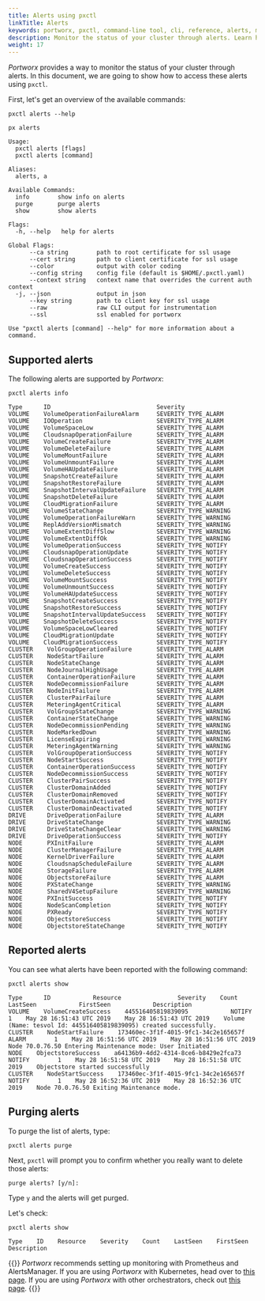 ```yaml
---
title: Alerts using pxctl
linkTitle: Alerts
keywords: portworx, pxctl, command-line tool, cli, reference, alerts, monitoring
description: Monitor the status of your cluster through alerts. Learn how to use pxctl to access these alerts.
weight: 17
---
```


_Portworx_ provides a way to monitor the status of your cluster through alerts.
In this document, we are going to show how to access these alerts using `pxctl`.

First, let's get an overview of the available commands:

```text
pxctl alerts --help
```

```output
px alerts

Usage:
  pxctl alerts [flags]
  pxctl alerts [command]

Aliases:
  alerts, a

Available Commands:
  info        show info on alerts
  purge       purge alerts
  show        show alerts

Flags:
  -h, --help   help for alerts

Global Flags:
      --ca string        path to root certificate for ssl usage
      --cert string      path to client certificate for ssl usage
      --color            output with color coding
      --config string    config file (default is $HOME/.pxctl.yaml)
      --context string   context name that overrides the current auth context
  -j, --json             output in json
      --key string       path to client key for ssl usage
      --raw              raw CLI output for instrumentation
      --ssl              ssl enabled for portworx

Use "pxctl alerts [command] --help" for more information about a command.
```

## Supported alerts

The following alerts are supported by _Portworx_:

```text
pxctl alerts info
```

```output
Type      ID                              Severity
VOLUME    VolumeOperationFailureAlarm     SEVERITY_TYPE_ALARM
VOLUME    IOOperation                     SEVERITY_TYPE_ALARM
VOLUME    VolumeSpaceLow                  SEVERITY_TYPE_ALARM
VOLUME    CloudsnapOperationFailure       SEVERITY_TYPE_ALARM
VOLUME    VolumeCreateFailure             SEVERITY_TYPE_ALARM
VOLUME    VolumeDeleteFailure             SEVERITY_TYPE_ALARM
VOLUME    VolumeMountFailure              SEVERITY_TYPE_ALARM
VOLUME    VolumeUnmountFailure            SEVERITY_TYPE_ALARM
VOLUME    VolumeHAUpdateFailure           SEVERITY_TYPE_ALARM
VOLUME    SnapshotCreateFailure           SEVERITY_TYPE_ALARM
VOLUME    SnapshotRestoreFailure          SEVERITY_TYPE_ALARM
VOLUME    SnapshotIntervalUpdateFailure   SEVERITY_TYPE_ALARM
VOLUME    SnapshotDeleteFailure           SEVERITY_TYPE_ALARM
VOLUME    CloudMigrationFailure           SEVERITY_TYPE_ALARM
VOLUME    VolumeStateChange               SEVERITY_TYPE_WARNING
VOLUME    VolumeOperationFailureWarn      SEVERITY_TYPE_WARNING
VOLUME    ReplAddVersionMismatch          SEVERITY_TYPE_WARNING
VOLUME    VolumeExtentDiffSlow            SEVERITY_TYPE_WARNING
VOLUME    VolumeExtentDiffOk              SEVERITY_TYPE_WARNING
VOLUME    VolumeOperationSuccess          SEVERITY_TYPE_NOTIFY
VOLUME    CloudsnapOperationUpdate        SEVERITY_TYPE_NOTIFY
VOLUME    CloudsnapOperationSuccess       SEVERITY_TYPE_NOTIFY
VOLUME    VolumeCreateSuccess             SEVERITY_TYPE_NOTIFY
VOLUME    VolumeDeleteSuccess             SEVERITY_TYPE_NOTIFY
VOLUME    VolumeMountSuccess              SEVERITY_TYPE_NOTIFY
VOLUME    VolumeUnmountSuccess            SEVERITY_TYPE_NOTIFY
VOLUME    VolumeHAUpdateSuccess           SEVERITY_TYPE_NOTIFY
VOLUME    SnapshotCreateSuccess           SEVERITY_TYPE_NOTIFY
VOLUME    SnapshotRestoreSuccess          SEVERITY_TYPE_NOTIFY
VOLUME    SnapshotIntervalUpdateSuccess   SEVERITY_TYPE_NOTIFY
VOLUME    SnapshotDeleteSuccess           SEVERITY_TYPE_NOTIFY
VOLUME    VolumeSpaceLowCleared           SEVERITY_TYPE_NOTIFY
VOLUME    CloudMigrationUpdate            SEVERITY_TYPE_NOTIFY
VOLUME    CloudMigrationSuccess           SEVERITY_TYPE_NOTIFY
CLUSTER    VolGroupOperationFailure       SEVERITY_TYPE_ALARM
CLUSTER    NodeStartFailure               SEVERITY_TYPE_ALARM
CLUSTER    NodeStateChange                SEVERITY_TYPE_ALARM
CLUSTER    NodeJournalHighUsage           SEVERITY_TYPE_ALARM
CLUSTER    ContainerOperationFailure      SEVERITY_TYPE_ALARM
CLUSTER    NodeDecommissionFailure        SEVERITY_TYPE_ALARM
CLUSTER    NodeInitFailure                SEVERITY_TYPE_ALARM
CLUSTER    ClusterPairFailure             SEVERITY_TYPE_ALARM
CLUSTER    MeteringAgentCritical          SEVERITY_TYPE_ALARM
CLUSTER    VolGroupStateChange            SEVERITY_TYPE_WARNING
CLUSTER    ContainerStateChange           SEVERITY_TYPE_WARNING
CLUSTER    NodeDecommissionPending        SEVERITY_TYPE_WARNING
CLUSTER    NodeMarkedDown                 SEVERITY_TYPE_WARNING
CLUSTER    LicenseExpiring                SEVERITY_TYPE_WARNING
CLUSTER    MeteringAgentWarning           SEVERITY_TYPE_WARNING
CLUSTER    VolGroupOperationSuccess       SEVERITY_TYPE_NOTIFY
CLUSTER    NodeStartSuccess               SEVERITY_TYPE_NOTIFY
CLUSTER    ContainerOperationSuccess      SEVERITY_TYPE_NOTIFY
CLUSTER    NodeDecommissionSuccess        SEVERITY_TYPE_NOTIFY
CLUSTER    ClusterPairSuccess             SEVERITY_TYPE_NOTIFY
CLUSTER    ClusterDomainAdded             SEVERITY_TYPE_NOTIFY
CLUSTER    ClusterDomainRemoved           SEVERITY_TYPE_NOTIFY
CLUSTER    ClusterDomainActivated         SEVERITY_TYPE_NOTIFY
CLUSTER    ClusterDomainDeactivated       SEVERITY_TYPE_NOTIFY
DRIVE      DriveOperationFailure          SEVERITY_TYPE_ALARM
DRIVE      DriveStateChange               SEVERITY_TYPE_WARNING
DRIVE      DriveStateChangeClear          SEVERITY_TYPE_WARNING
DRIVE      DriveOperationSuccess          SEVERITY_TYPE_NOTIFY
NODE       PXInitFailure                  SEVERITY_TYPE_ALARM
NODE       ClusterManagerFailure          SEVERITY_TYPE_ALARM
NODE       KernelDriverFailure            SEVERITY_TYPE_ALARM
NODE       CloudsnapScheduleFailure       SEVERITY_TYPE_ALARM
NODE       StorageFailure                 SEVERITY_TYPE_ALARM
NODE       ObjectstoreFailure             SEVERITY_TYPE_ALARM
NODE       PXStateChange                  SEVERITY_TYPE_WARNING
NODE       SharedV4SetupFailure           SEVERITY_TYPE_WARNING
NODE       PXInitSuccess                  SEVERITY_TYPE_NOTIFY
NODE       NodeScanCompletion             SEVERITY_TYPE_NOTIFY
NODE       PXReady                        SEVERITY_TYPE_NOTIFY
NODE       ObjectstoreSuccess             SEVERITY_TYPE_NOTIFY
NODE       ObjectstoreStateChange         SEVERITY_TYPE_NOTIFY
```

## Reported alerts

You can see what alerts have been reported with the following command:

```text
pxctl alerts show
```

```output
Type      ID            Resource                Severity    Count    LastSeen            FirstSeen            Description
VOLUME    VolumeCreateSuccess    445516405819839095            NOTIFY        1    May 28 16:51:43 UTC 2019    May 28 16:51:43 UTC 2019    Volume (Name: tesvol Id: 445516405819839095) created successfully.
CLUSTER    NodeStartFailure    173460ec-3f1f-4015-9fc1-34c2e165657f    ALARM        1    May 28 16:51:56 UTC 2019    May 28 16:51:56 UTC 2019    Node 70.0.76.50 Entering Maintenance mode: User Initiated
NODE    ObjectstoreSuccess    a64136b9-4dd2-4314-8ce6-b8429e2fca73    NOTIFY        1    May 28 16:51:58 UTC 2019    May 28 16:51:58 UTC 2019    Objectstore started successfully
CLUSTER    NodeStartSuccess    173460ec-3f1f-4015-9fc1-34c2e165657f    NOTIFY        1    May 28 16:52:36 UTC 2019    May 28 16:52:36 UTC 2019    Node 70.0.76.50 Exiting Maintenance mode.
```


## Purging alerts

To purge the list of alerts, type:

```text
pxctl alerts purge
```

Next, `pxctl` will prompt you to confirm whether you really want to delete those alerts:

```text
purge alerts? [y/n]:
```

Type `y` and the alerts will get purged.

Let's check:

```text
pxctl alerts show
```

```output
Type    ID    Resource    Severity    Count    LastSeen    FirstSeen    Description
```

{{<info>}}
_Portworx_ recommends setting up monitoring with Prometheus and AlertsManager. If you are using _Portworx_ with Kubernetes, head over to [this page](https://2.1.docs.portworx.com/portworx-install-with-kubernetes/operate-and-maintain-on-kubernetes/monitoring/monitoring-px-prometheusandgrafana.1/). If you are using _Portworx_ with other orchestrators, check out [this page](/install-with-other/operate-and-maintain/monitoring/alerting/).
{{</info>}}
